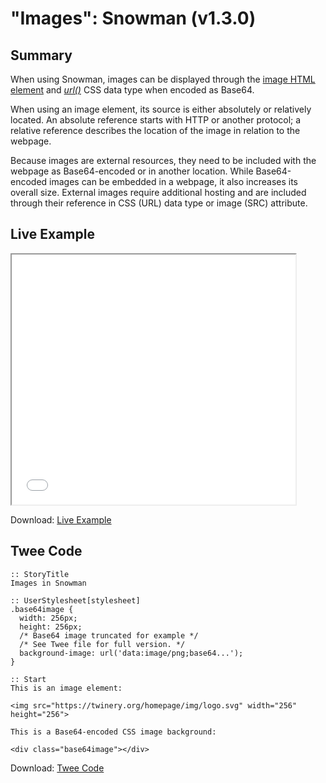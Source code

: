 # "Images": Snowman (v1.3.0)

## Summary

When using Snowman, images can be displayed through the [image HTML element](https://developer.mozilla.org/en-US/docs/Web/HTML/Element/img) and [*url()*](https://developer.mozilla.org/en-US/docs/Web/CSS/url) CSS data type when encoded as Base64.

When using an image element, its source is either absolutely or relatively located. An absolute reference starts with HTTP or another protocol; a relative reference describes the location of the image in relation to the webpage.

Because images are external resources, they need to be included with the webpage as Base64-encoded or in another location. While Base64-encoded images can be embedded in a webpage, it also increases its overall size. External images require additional hosting and are included through their reference in CSS (URL) data type or image (SRC) attribute.

## Live Example

<section>
<iframe src="snowman_images_example.html" height=400 width=90%></iframe>


Download: <a href="snowman_images_example.html" target="_blank">Live Example</a>
</section>

## Twee Code

```
:: StoryTitle
Images in Snowman

:: UserStylesheet[stylesheet]
.base64image {
  width: 256px;
  height: 256px;
  /* Base64 image truncated for example */
  /* See Twee file for full version. */
  background-image: url('data:image/png;base64...');
}

:: Start
This is an image element:

<img src="https://twinery.org/homepage/img/logo.svg" width="256" height="256">

This is a Base64-encoded CSS image background:

<div class="base64image"></div>

```

Download: <a href="snowman_images_twee.txt" target="_blank">Twee Code</a>

